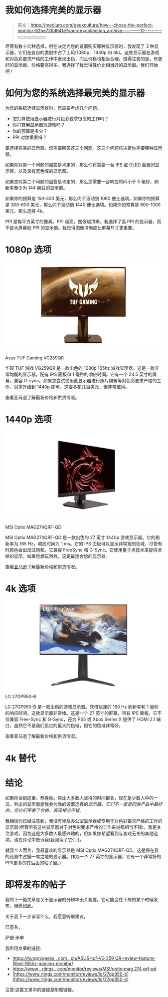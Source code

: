# 我如何选择完美的显示器

> 原文：<https://medium.com/geekculture/how-i-chose-the-perfect-monitor-92be735d641e?source=collection_archive---------11----------------------->

尽管有数十亿种选择，但在决定为您的设置购买哪种显示器时，我发现了 3 种显示器，它们在各自的类别中占了上风(1080p、1440p 和 4k)。这些显示器在游戏和对色彩要求严格的工作中表现出色，而且价格也相当合理。值得注意的是，有更好的显示器，价格要高得多。我选择了我觉得性价比相当好的显示器。我们开始吧！

# 如何为您的系统选择最完美的显示器

为您的系统选择显示器时，您需要考虑几个问题。

*   您打算使用显示器进行对色彩要求很高的工作吗？
*   你打算用显示器玩游戏吗？
*   你的预算是多少？
*   PPI 对你重要吗？

要选择完美的显示器，您需要回答这三个问题。这三个问题将决定你需要哪种显示器。

如果你对第一个问题的回答是肯定的，那么你将需要一台 IPS 或 OLED 面板的显示器，以及具有宽色域的显示器。

如果您对第二个问题的回答是肯定的，那么您需要一台响应时间小于 5 毫秒、刷新率至少为 144 赫兹的显示器。

如果你的预算是 150-300 美元，那么向下滚动到 1080 便士选项。如果你的预算是 300-600 美元，那么向下滚动到 1440 便士选项。如果你的预算是 600-1000 美元，那么选择 4k。

PPI 是每平方英寸的像素。PPI 越高，图像越清晰。我选择了高 PPI 的显示器，而不是大屏幕低 PPI 的显示器。我觉得图像清晰度比屏幕尺寸更重要。

# 1080p 选项

![](img/e1405e0709612a7acbd69a02d0258fdf.png)

Asus TUF Gaming VG259QR

华硕 TUF 游戏 VG259QR 是一款出色的 1080p 165hz 游戏显示器。这是一款非常均衡的显示器，配有 IPS 面板和 1 毫秒的响应时间。它有一个 24.5 英寸的屏幕，兼容 G-sync。如果您尝试使用此显示器进行照片编辑等对色彩要求严格的工作，只需升级到 1440p 即可。这要多花几百美元，但非常值得。

查看亚马逊了解最新价格和供货情况。

# 1440p 选项

![](img/50b568cf892e1a3ce388128d51434fca.png)

MSI Optix MAG274QRF-QD

MSI Optix MAG274QRF-QD 是一款出色的 27 英寸 1440p 游戏显示器。它的刷新率为 165 Hz，响应时间为 1 ms。它的 IPS 面板可以显示非常宽的色域，尽管有时颜色会出现过饱和。它兼容 FreeSync 和 G-Sync。它使用量子点技术来提供清晰的显示。如果您想玩游戏，这是最适合您的显示器。

查看[亚马逊](https://amzn.to/3OsiVQm)了解最新价格和供货情况。

# 4k 选项

![](img/55fbe9b8f6b6487c389b3307d109ee26.png)

LG 27GP950-B

LG 27GP950-B 是一款出色的游戏显示器。凭借快速的 160 Hz 刷新率和 1 毫秒的响应时间，这款显示器非常棒。这是一个 27 英寸的屏幕，带有 IPS 面板。它不仅兼容 Free-Sync 和 G-Sync，还为 PS5 或 Xbox Series X 提供了 HDMI 2.1 端口，虽然它不是我们见过的最大的色域，但它的色域非常好。

查看亚马逊了解最新价格和供货情况。

# 4k 替代

# 结论

如果你读到这里，恭喜你。你比大多数人坚持的时间都长，现在是少数人中的一员。列出的显示器是我会为我的设置选择的*显示器。它们不一定是同类产品中最好的，但它们平衡了价格，表现相当不错。*

我相信你已经注意到，我没有涉及办公室显示器或专用于对色彩要求严格的工作的显示器(尽管所有这些显示器对于对色彩要求严格的工作来说都相当不错)。我更关注游戏，因为这是大多数人最感兴趣的，但如果你希望看到与游戏无关的其他选项，请在评论中告诉我(我阅读了它们:)。

就我个人而言，我最喜欢的显示器是 MSI Optix MAG274QRF-QD。这是将在我的设置中占据一席之地的显示器。作为一个 27 英寸的显示器，它有一个非常好的 PPI(更多的在后面的帖子里。)

# 即将发布的帖子

我的下一篇文章是关于显示器的分辨率无关紧要。它可能会在下周的某个时候发布，但愿如此。

关于我下一步该写什么，我愿意听取建议。

已签名，

萨姆·米申

我所用文章的链接:

*   [https://hungrygeeks . com . ph/ASUS-tuf-VG 259 QR-review-feature-filled-165hz-gaming-monitor/](https://hungrygeeks.com.ph/asus-tuf-vg259qr-review-feature-filled-165hz-gaming-monitor/)
*   [https://www . rtings . com/monitor/reviews/MSI/optix-mag 274 qrf-qd](https://www.rtings.com/monitor/reviews/msi/optix-mag274qrf-qd)
*   [https://www.rtings.com/monitor/reviews/lg/27gp950-b](https://www.rtings.com/monitor/reviews/lg/27gp950-b)

注意:这篇文章中的链接是附属链接。